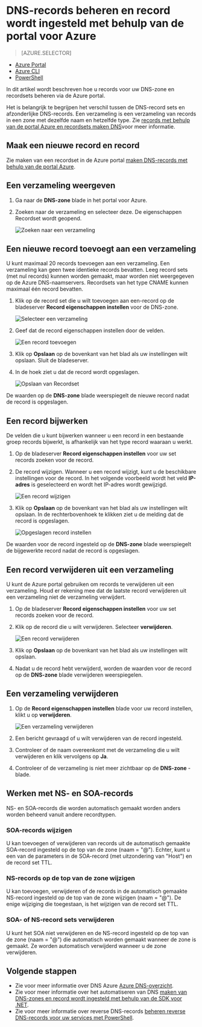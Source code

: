 <properties
   pageTitle="Beheren van DNS-record sets en records met behulp van de portal Azure | Microsoft Azure"
   description="Beheren van DNS record ingesteld en wordt vastgelegd wanneer het hosten van uw Azure DNS-domein."
   services="dns"
   documentationCenter="na"
   authors="sdwheeler"
   manager="carmonm"
   editor=""
   tags="azure-resource-manager"/>

<tags
   ms.service="dns"
   ms.devlang="na"
   ms.topic="article"
   ms.tgt_pltfrm="na"
   ms.workload="infrastructure-services"
   ms.date="08/16/2016"
   ms.author="sewhee"/>

# <a name="manage-dns-records-and-record-sets-by-using-the-azure-portal"></a>DNS-records beheren en record wordt ingesteld met behulp van de portal voor Azure


> [AZURE.SELECTOR]
- [Azure Portal](dns-operations-recordsets-portal.md)
- [Azure CLI](dns-operations-recordsets-cli.md)
- [PowerShell](dns-operations-recordsets.md)


In dit artikel wordt beschreven hoe u records voor uw DNS-zone en recordsets beheren via de Azure portal.

Het is belangrijk te begrijpen het verschil tussen de DNS-record sets en afzonderlijke DNS-records. Een verzameling is een verzameling van records in een zone met dezelfde naam en hetzelfde type. Zie [records met behulp van de portal Azure en recordsets maken DNS](dns-getstarted-create-recordset-portal.md)voor meer informatie.

## <a name="create-a-new-record-set-and-record"></a>Maak een nieuwe record en record

Zie maken van een recordset in de Azure portal [maken DNS-records met behulp van de portal Azure](dns-getstarted-create-recordset-portal.md).


## <a name="view-a-record-set"></a>Een verzameling weergeven

1. Ga naar de **DNS-zone** blade in het portal voor Azure.

2. Zoeken naar de verzameling en selecteer deze. De eigenschappen Recordset wordt geopend.

    ![Zoeken naar een verzameling](./media/dns-operations-recordsets-portal/searchset500.png)


## <a name="add-a-new-record-to-a-record-set"></a>Een nieuwe record toevoegt aan een verzameling

U kunt maximaal 20 records toevoegen aan een verzameling. Een verzameling kan geen twee identieke records bevatten. Leeg record sets (met nul records) kunnen worden gemaakt, maar worden niet weergegeven op de Azure DNS-naamservers. Recordsets van het type CNAME kunnen maximaal één record bevatten.


1. Klik op de record set die u wilt toevoegen aan een-record op de bladeserver **Record eigenschappen instellen** voor de DNS-zone.

    ![Selecteer een verzameling](./media/dns-operations-recordsets-portal/selectset500.png)

2. Geef dat de record eigenschappen instellen door de velden.

    ![Een record toevoegen](./media/dns-operations-recordsets-portal/addrecord500.png)

2. Klik op **Opslaan** op de bovenkant van het blad als uw instellingen wilt opslaan. Sluit de bladeserver.

3. In de hoek ziet u dat de record wordt opgeslagen.

    ![Opslaan van Recordset](./media/dns-operations-recordsets-portal/saving150.png)

De waarden op de **DNS-zone** blade weerspiegelt de nieuwe record nadat de record is opgeslagen.


## <a name="update-a-record"></a>Een record bijwerken

De velden die u kunt bijwerken wanneer u een record in een bestaande groep records bijwerkt, is afhankelijk van het type record waaraan u werkt.

1. Op de bladeserver **Record eigenschappen instellen** voor uw set records zoeken voor de record.

2. De record wijzigen. Wanneer u een record wijzigt, kunt u de beschikbare instellingen voor de record. In het volgende voorbeeld wordt het veld **IP-adres** is geselecteerd en wordt het IP-adres wordt gewijzigd.

    ![Een record wijzigen](./media/dns-operations-recordsets-portal/modifyrecord500.png)

3. Klik op **Opslaan** op de bovenkant van het blad als uw instellingen wilt opslaan. In de rechterbovenhoek te klikken ziet u de melding dat de record is opgeslagen.

    ![Opgeslagen record instellen](./media/dns-operations-recordsets-portal/saved150.png)


De waarden voor de record ingesteld op de **DNS-zone** blade weerspiegelt de bijgewerkte record nadat de record is opgeslagen.


## <a name="remove-a-record-from-a-record-set"></a>Een record verwijderen uit een verzameling

U kunt de Azure portal gebruiken om records te verwijderen uit een verzameling. Houd er rekening mee dat de laatste record verwijderen uit een verzameling niet de verzameling verwijdert.

1. Op de bladeserver **Record eigenschappen instellen** voor uw set records zoeken voor de record.

2. Klik op de record die u wilt verwijderen. Selecteer **verwijderen**.

    ![Een record verwijderen](./media/dns-operations-recordsets-portal/removerecord500.png)

3. Klik op **Opslaan** op de bovenkant van het blad als uw instellingen wilt opslaan.

3. Nadat u de record hebt verwijderd, worden de waarden voor de record op de **DNS-zone** blade verwijderen weerspiegelen.


## <a name="delete"></a>Een verzameling verwijderen

1. Op de **Record eigenschappen instellen** blade voor uw record instellen, klikt u op **verwijderen**.

    ![Een verzameling verwijderen](./media/dns-operations-recordsets-portal/deleterecordset500.png)

2. Een bericht gevraagd of u wilt verwijderen van de record ingesteld.

3. Controleer of de naam overeenkomt met de verzameling die u wilt verwijderen en klik vervolgens op **Ja**.

4. Controleer of de verzameling is niet meer zichtbaar op de **DNS-zone** -blade.


## <a name="work-with-ns-and-soa-records"></a>Werken met NS- en SOA-records

NS- en SOA-records die worden automatisch gemaakt worden anders worden beheerd vanuit andere recordtypen.

### <a name="modify-soa-records"></a>SOA-records wijzigen

U kan toevoegen of verwijderen van records uit de automatisch gemaakte SOA-record ingesteld op de top van de zone (naam = "@"). Echter, kunt u een van de parameters in de SOA-record (met uitzondering van "Host") en de record set TTL.

### <a name="modify-ns-records-at-the-zone-apex"></a>NS-records op de top van de zone wijzigen

U kan toevoegen, verwijderen of de records in de automatisch gemaakte NS-record ingesteld op de top van de zone wijzigen (naam = "@"). De enige wijziging die toegestaan, is het wijzigen van de record set TTL.

### <a name="delete-soa-or-ns-record-sets"></a>SOA- of NS-record sets verwijderen

U kunt het SOA niet verwijderen en de NS-record ingesteld op de top van de zone (naam = "@") die automatisch worden gemaakt wanneer de zone is gemaakt. Ze worden automatisch verwijderd wanneer u de zone verwijderen.

## <a name="next-steps"></a>Volgende stappen

-   Zie voor meer informatie over DNS Azure [Azure DNS-overzicht](dns-overview.md).
-   Zie voor meer informatie over het automatiseren van DNS [maken van DNS-zones en record wordt ingesteld met behulp van de SDK voor .NET](dns-sdk.md).
-   Zie voor meer informatie over reverse DNS-records [beheren reverse DNS-records voor uw services met PowerShell](dns-reverse-dns-record-operations-ps.md).
